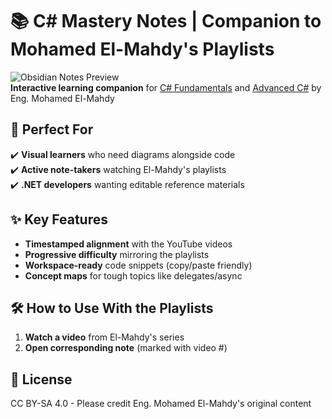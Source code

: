 # 📚 C# Mastery Notes | Companion to Mohamed El-Mahdy's Playlists

![Obsidian Notes Preview](https://obsidian.md/images/icon.png)  
**Interactive learning companion** for [C# Fundamentals](https://www.youtube.com/watch?v=DZHohhJDjHk&list=PLsV97AQt78NT0H8J71qe7edwRpAirfqOI) and [Advanced C#](https://www.youtube.com/watch?v=g5lx0l7ikaQ&list=PLsV97AQt78NQYhO7NqlBTrJX_Nsk3SmyY) by Eng. Mohamed El-Mahdy

## 🎯 Perfect For
✔️ **Visual learners** who need diagrams alongside code  
✔️ **Active note-takers** watching El-Mahdy's playlists  
✔️ **.NET developers** wanting editable reference materials  

## ✨ Key Features
- **Timestamped alignment** with the YouTube videos
- **Progressive difficulty** mirroring the playlists
- **Workspace-ready** code snippets (copy/paste friendly)
- **Concept maps** for tough topics like delegates/async

## 🛠️ How to Use With the Playlists
1. **Watch a video** from El-Mahdy's series
2. **Open corresponding note** (marked with video #)

   




## 📜 License
CC BY-SA 4.0 - Please credit Eng. Mohamed El-Mahdy's original content
